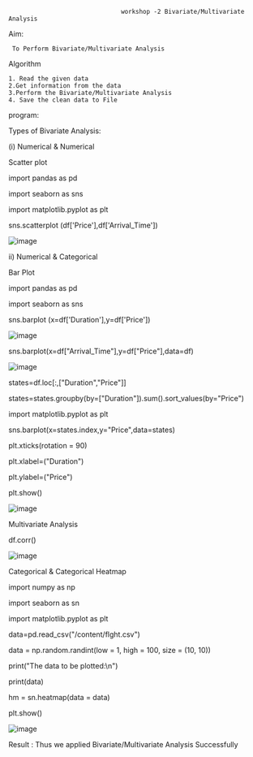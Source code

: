                                    workshop -2 Bivariate/Multivariate Analysis
                                   
                                   
  Aim:
  
     To Perform Bivariate/Multivariate Analysis
     
 Algorithm
      
    1. Read the given data 
    2.Get information from the data 
    3.Perform the Bivariate/Multivariate Analysis
    4. Save the clean data to File
    
program:

Types of Bivariate Analysis: 

(i) Numerical & Numerical 

Scatter plot

import pandas as pd

import seaborn as sns

import matplotlib.pyplot as plt

sns.scatterplot (df['Price'],df['Arrival_Time'])

![image](https://user-images.githubusercontent.com/113016781/192111763-96a29e60-ed64-4035-baf3-fd3ee08e5685.png)

ii) Numerical & Categorical

Bar Plot

import pandas as pd

import seaborn as sns

sns.barplot (x=df['Duration'],y=df['Price'])

![image](https://user-images.githubusercontent.com/113016781/192111820-01dc7fd3-aeef-46f8-b8b4-a7f010ffc164.png)

sns.barplot(x=df["Arrival_Time"],y=df["Price"],data=df)

![image](https://user-images.githubusercontent.com/113016781/192112514-fe12d9f0-15ae-44aa-9e5f-2c618e8c1e24.png)

states=df.loc[:,["Duration","Price"]]

states=states.groupby(by=["Duration"]).sum().sort_values(by="Price")

import matplotlib.pyplot as plt

sns.barplot(x=states.index,y="Price",data=states)

plt.xticks(rotation = 90)

plt.xlabel=("Duration")

plt.ylabel=("Price")

plt.show()

![image](https://user-images.githubusercontent.com/113016781/192111978-cd66faba-1000-4f3e-b730-7dec5b685f41.png)

Multivariate Analysis

df.corr()

![image](https://user-images.githubusercontent.com/113016781/192112024-5b1acb6f-1325-4499-b7b0-cd01335d32ad.png)

Categorical & Categorical
Heatmap
 
 import numpy as np

import seaborn as sn

import matplotlib.pyplot as plt

data=pd.read_csv("/content/flght.csv")

data = np.random.randint(low = 1, high = 100, size = (10, 10))

print("The data to be plotted:\n")

print(data)

hm = sn.heatmap(data = data)

plt.show()

![image](https://user-images.githubusercontent.com/113016781/192112036-ed8bba59-834c-4032-a444-ce8593b4fb69.png)


Result : 
    Thus we applied Bivariate/Multivariate Analysis Successfully






